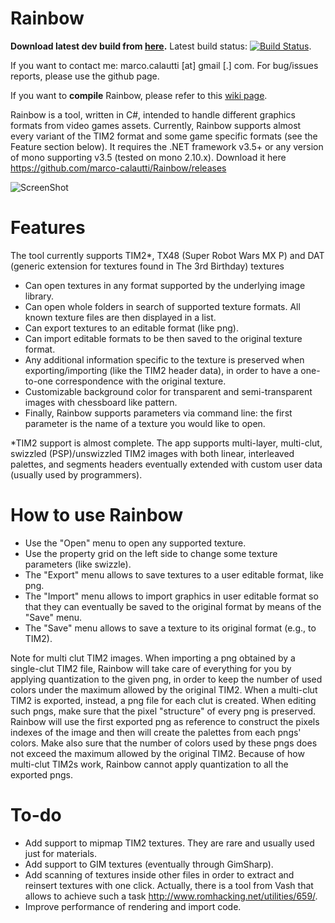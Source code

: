 Rainbow
=======
**Download latest dev build from [here](https://www.dropbox.com/s/gid080j6anqnbsb/rainbow_win32_bin_dev.zip?dl=1).**
Latest build status: [![Build Status](https://travis-ci.org/marco-calautti/Rainbow.svg?branch=master)](https://travis-ci.org/marco-calautti/Rainbow).

If you want to contact me: marco.calautti [at] gmail [.] com. For bug/issues reports, please use the github page.

If you want to **compile** Rainbow, please refer to this [wiki page](https://github.com/marco-calautti/Rainbow/wiki/How-to-build-Rainbow).

Rainbow is a tool, written in C#, intended to handle different graphics formats from video games assets.
Currently, Rainbow supports almost every variant of the TIM2 format and some game specific formats (see the Feature section below).
It requires the .NET framework v3.5+ or any version of mono supporting v3.5 (tested on mono 2.10.x).
Download it here https://github.com/marco-calautti/Rainbow/releases

![ScreenShot](http://i.imgur.com/FsrZ2SY.png)

Features
=======

The tool currently supports TIM2*, TX48 (Super Robot Wars MX P) and DAT (generic extension for textures found in The 3rd Birthday) textures
* Can open textures in any format supported by the underlying image library.
* Can open whole folders in search of supported texture formats. All known texture files are then displayed in a list.
* Can export textures to an editable format (like png).
* Can import editable formats to be then saved to the original texture format.
* Any additional information specific to the texture is preserved when exporting/importing (like the TIM2 header data), in order to have a one-to-one correspondence with the original texture.
* Customizable background color for transparent and semi-transparent images with chessboard like pattern.
* Finally, Rainbow supports parameters via command line: the first parameter is the name of a texture you would like to open.

*TIM2 support is almost complete. The app supports multi-layer, multi-clut, swizzled (PSP)/unswizzled TIM2 images with both linear, interleaved palettes, and segments headers eventually extended with custom user data (usually used by programmers).

How to use Rainbow
=======

* Use the "Open" menu to open any supported texture.
* Use the property grid on the left side to change some texture parameters (like swizzle).
* The "Export" menu allows to save textures to a user editable format, like png.
* The "Import" menu allows to import graphics in user editable format so that they can eventually be saved to the original format by means of the "Save" menu.
* The "Save" menu allows to save a texture to its original format (e.g., to TIM2).

Note for multi clut TIM2 images. When importing a png obtained by a single-clut TIM2 file, Rainbow will take care of everything for you by applying quantization to the given png, in order to keep the number of used colors under the maximum allowed by the original TIM2.
When a multi-clut TIM2 is exported, instead, a png file for each clut is created. When editing such pngs, make sure that the pixel "structure" of every png is preserved. Rainbow will use the first exported png as reference to construct the pixels indexes of the image and then will create the palettes from each pngs' colors. Make also sure that the number of colors used by these pngs does not exceed the maximum allowed by the original TIM2. Because of how multi-clut TIM2s work, Rainbow cannot apply quantization to all the exported pngs.

To-do
=======
* Add support to mipmap TIM2 textures. They are rare and usually used just for materials.
* Add support to GIM textures (eventually through GimSharp).
* Add scanning of textures inside other files in order to extract and reinsert textures with one click. Actually, there is a tool from Vash that allows to achieve such a task http://www.romhacking.net/utilities/659/.
* Improve performance of rendering and import code.
